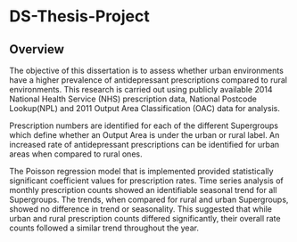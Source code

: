 # DS-Thesis-Project

## Overview

The objective of this dissertation is to assess whether urban environments
have a higher prevalence of antidepressant prescriptions compared to rural
environments. This research is carried out using publicly available 2014 National Health Service (NHS) prescription data, National Postcode Lookup(NPL) and 2011 Output Area Classification (OAC) data for analysis. 

Prescription numbers are identified for each of the different Supergroups which
define whether an Output Area is under the urban or rural label. An increased
rate of antidepressant prescriptions can be identified for urban areas when
compared to rural ones. 

The Poisson regression model that is implemented
provided statistically significant coefficient values for prescription rates. Time
series analysis of monthly prescription counts showed an identifiable seasonal
trend for all Supergroups. The trends, when compared for rural and urban
Supergroups, showed no difference in trend or seasonality. This suggested that
while urban and rural prescription counts differed significantly, their overall
rate counts followed a similar trend throughout the year.
